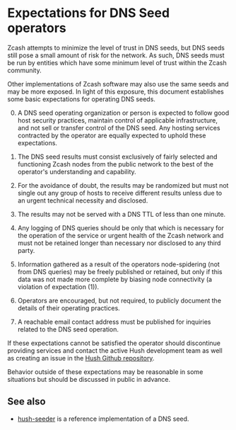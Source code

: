 Expectations for DNS Seed operators
====================================

Zcash attempts to minimize the level of trust in DNS seeds,
but DNS seeds still pose a small amount of risk for the network.
As such, DNS seeds must be run by entities which have some minimum
level of trust within the Zcash community.

Other implementations of Zcash software may also use the same
seeds and may be more exposed. In light of this exposure, this
document establishes some basic expectations for operating DNS seeds.

0. A DNS seed operating organization or person is expected to follow good
host security practices, maintain control of applicable infrastructure,
and not sell or transfer control of the DNS seed. Any hosting services
contracted by the operator are equally expected to uphold these expectations.

1. The DNS seed results must consist exclusively of fairly selected and
functioning Zcash nodes from the public network to the best of the
operator's understanding and capability.

2. For the avoidance of doubt, the results may be randomized but must not
single out any group of hosts to receive different results unless due to an
urgent technical necessity and disclosed.

3. The results may not be served with a DNS TTL of less than one minute.

4. Any logging of DNS queries should be only that which is necessary
for the operation of the service or urgent health of the Zcash
network and must not be retained longer than necessary nor disclosed
to any third party.

5. Information gathered as a result of the operators node-spidering
(not from DNS queries) may be freely published or retained, but only
if this data was not made more complete by biasing node connectivity
(a violation of expectation (1)).

6. Operators are encouraged, but not required, to publicly document the
details of their operating practices.

7. A reachable email contact address must be published for inquiries
related to the DNS seed operation.

If these expectations cannot be satisfied the operator should discontinue
providing services and contact the active Hush development team as well as
creating an issue in the [Hush Github repository](https://github.com/MyHush/hush3).

Behavior outside of these expectations may be reasonable in some
situations but should be discussed in public in advance.

See also
----------
- [hush-seeder](https://github.com/MyHush/hush-seeder) is a reference
  implementation of a DNS seed.
